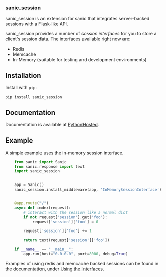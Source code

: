 ### sanic_session

sanic_session is an extension for sanic that integrates server-backed sessions with a Flask-like API. 

sanic_session provides a number of *session interfaces* for you to store a client's session data. The interfaces available right now are:

* Redis
* Memcache
* In-Memory (suitable for testing and development environments)

## Installation

Install with `pip`:

`pip install sanic_session`

## Documentation

Documentation is available at [PythonHosted](https://pythonhosted.org/sanic_session/).

## Example

A simple example uses the in-memory session interface.


```python
    from sanic import Sanic
    from sanic.response import text
    import sanic_session


    app = Sanic()
    sanic_session.install_middleware(app, 'InMemorySessionInterface')


    @app.route("/")
    async def index(request):
        # interact with the session like a normal dict
        if not request['session'].get('foo'):
            request['session']['foo'] = 0

        request['session']['foo'] += 1

        return text(request['session']['foo'])

    if __name__ == "__main__":
        app.run(host="0.0.0.0", port=8000, debug=True)
```

Examples of using redis and memcache backed sessions can be found in the documentation, under [Using the Interfaces](https://pythonhosted.org/sanic_session/using_the_interfaces.html).
